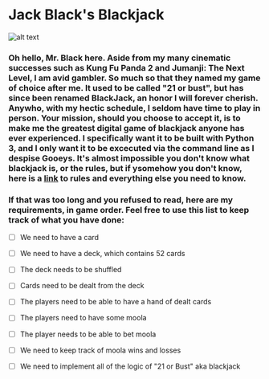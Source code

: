 # Jack Black's Blackjack

![alt text](https://i.imgur.com/pY8m6GH.jpg "Jack Black playing Blackjack")

### Oh hello, Mr. Black here. Aside from my many cinematic successes such as Kung Fu Panda 2 and Jumanji: The Next Level, I am avid gambler. So much so that they named my game of choice after me. It used to be called "21 or bust", but has since been renamed **BlackJack**, an honor I will forever cherish. Anywho, with my hectic schedule, I seldom have time to play in person. Your mission, should you choose to accept it, is to make me the greatest digital game of blackjack anyone has ever experienced. I specifically want it to be built with Python 3, and I only want it to be excecuted via the command line as I despise Gooeys. It's almost impossible you don't know what blackjack is, or the rules, but if ysomehow you don't know, here is a [link](https://www.888casino.com/blog/blackjack-strategy-guide/how-to-play-blackjack) to rules and everything else you need to know.

### If that was too long and you refused to read, here are my requirements, in game order. Feel free to use this list to keep track of what you have done:

- [ ] We need to have a card
- [ ] We need to have a deck, which contains 52 cards
- [ ] The deck needs to be shuffled 
- [ ] Cards need to be dealt from the deck
- [ ] The players need to be able to have a hand of dealt cards
- [ ] The players need to have some moola
- [ ] The player needs to be able to bet moola 
- [ ] We need to keep track of moola wins and losses
- [ ] We need to implement all of the logic of "21 or Bust" aka blackjack



